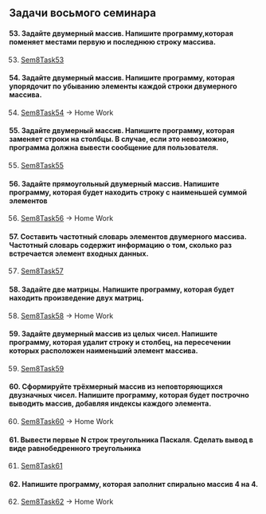 ## Задачи восьмого семинара

#### 53. Задайте двумерный массив. Напишите программу,которая поменяет местами первую и последнюю строку массива.
53. [Sem8Task53](/Lessons_C_sharp/seminars/008/Sem8Task53/Program.cs)

#### 54. Задайте двумерный массив. Напишите программу, которая упорядочит по убыванию элементы каждой строки двумерного массива.
54. [Sem8Task54](/Lessons_C_sharp/seminars/008/Sem8Task54/Program.cs) -> Home Work

#### 55. Задайте двумерный массив. Напишите программу, которая заменяет строки на столбцы. В случае, если это невозможно, программа должна вывести сообщение для пользователя.
55. [Sem8Task55](/Lessons_C_sharp/seminars/008/Sem8Task55/Program.cs)

#### 56. Задайте прямоугольный двумерный массив. Напишите программу, которая будет находить строку с наименьшей суммой элементов
56. [Sem8Task56](/Lessons_C_sharp/seminars/008/Sem8Task56/Program.cs) -> Home Work

#### 57. Составить частотный словарь элементов двумерного массива. Частотный словарь содержит информацию о том, сколько раз встречается элемент входных данных.
57. [Sem8Task57](/Lessons_C_sharp/seminars/008/Sem8Task57/Program.cs)

#### 58. Задайте две матрицы. Напишите программу, которая будет находить произведение двух матриц.
58. [Sem8Task58](/Lessons_C_sharp/seminars/008/Sem8Task58/Program.cs) -> Home Work

#### 59. Задайте двумерный массив из целых чисел. Напишите программу, которая удалит строку и столбец, на пересечении которых расположен наименьший элемент массива.
59. [Sem8Task59](/Lessons_C_sharp/seminars/008/Sem8Task59/Program.cs)

#### 60. Сформируйте трёхмерный массив из неповторяющихся двузначных чисел. Напишите программу, которая будет построчно выводить массив, добавляя индексы каждого элемента.
60. [Sem8Task60](/Lessons_C_sharp/seminars/008/Sem8Task60/Program.cs) -> Home Work

#### 61. Вывести первые N строк треугольника Паскаля. Сделать вывод в виде равнобедренного треугольника
61. [Sem8Task61](/Lessons_C_sharp/seminars/008/Sem8Task61/Program.cs)

#### 62. Напишите программу, которая заполнит спирально массив 4 на 4.
62. [Sem8Task62](/Lessons_C_sharp/seminars/008/Sem8Task62/Program.cs) -> Home Work
